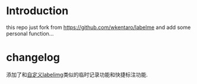 # Introduction
this repo just fork from <https://github.com/wkentaro/labelme> and add some personal function...

# changelog
添加了和[自定义labelimg](https://github.com/cxy86121/labelimg_cxy)类似的临时记录功能和快捷标注功能.
